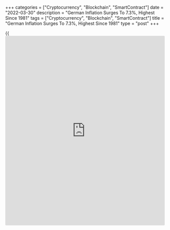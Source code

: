 +++
categories = ["Cryptocurrency", "Blockchain", "SmartContract"]
date = "2022-03-30"
description = "German Inflation Surges To 7.3%, Highest Since 1981"
tags = ["Cryptocurrency", "Blockchain", "SmartContract"]
title = "German Inflation Surges To 7.3%, Highest Since 1981"
type = "post"
+++

{{<iframe id="large-banner" src="https://www.bounty.group/#slide=7.0" width="100%" height="600" scrolling="no" style="border: 0px solid rgb(216, 221, 230); border-radius: 3px;">}}

Germany's consumer price inflation jumped to its highest level in over
four decades in March as the Russia-Ukraine war led to a surge in energy
prices.

The consumer price index rose 7.3 percent year-on-year, after a 5.1
percent increase in February, preliminary data from Destatis showed
Wednesday. Economists had forecast a 6.3 percent inflation.  
  
"Since Russia's attack on Ukraine, the prices of natural gas and mineral
oil products have markedly increased again and have had a considerable
impact on the high rate of inflation," Destatis said.

"A similarly high inflation rate in Germany was last recorded in autumn
1981 when mineral oil prices had sharply increased, too, as a
consequence of the first Gulf war."

Energy prices surged 39.5 percent annually after a 22.5 percent increase
in the previous month. Food inflation accelerated to 6.2 percent from
5.3 percent.

Services costs rose 2.8 percent, same as in the previous month and rents
grew at a stable pace of 1.5 percent.  
  
Compared to the previous month, the CPI increased 2.5 percent in March,
following a 0.9 percent rise in February. Economists were looking for a
1.6 percent increase.  
  
Annual inflation based on the harmonized index of consumer prices, or
HICP, climbed to a record 7.6 percent from 5.5 percent in the previous
month. Economists had forecast 6.7 percent price growth.

The monthly increase in the EU measure of inflation accelerated to 2.5
percent from 0.9 percent, much faster than the 1.8 percent economists
had forecast.

"The bad [news](https://www.letsplayfx.com/blog/forex-news-website/) is that this will not be the end of accelerating
inflation," ING economist Carsten Brzeski said.

"For inflation, the only way is up and double-digit numbers can no
longer be excluded."

Official figures released on Wednesday showed that headline inflation
hit 9.8 percent in Spain, the highest since 1985, and 8.31 percent in
Belgium, the fastest since 1983.  
  
Escalating inflationary pressures in the biggest euro area [economy][1]
and across the region is set to add more pressure on the European
Central Bank to tighten [policy](https://www.fintechee.com/policy/).  
  
ECB President Christine Lagarde said on Wednesday that the Russia-
Ukraine war has introduced considerable uncertainty into the outlook for
the Eurozone economy.  
  
Speaking in Cyprus, Lagarde said the economic impact of the war has
resulted in a "supply shock" that simultaneously pushes up inflation and
reduces growth.

"The best way that monetary [policy](https://www.fintechee.com/policy/) can navigate this uncertainty is to
emphasize the principles of optionality, gradualism and flexibility,"
the ECB chief said.

Energy prices are expected to stay higher for longer, the pressure on
food inflation is likely to increase and manufacturing bottlenecks are
set to persist, she added.

Earlier on Wednesday, the German government took steps to rationing gas
supplies as deliveries from Russia are expected to halt over price
disputes.  
  
The government urged households and businesses to reduce energy
consumption in a bid to lower the dependence on Russian gas supplies.

Elsewhere, the German government panel of economic experts slashed the
economic growth forecast for this year to 1.8 percent from 4.6 percent
predicted in November.

For comments and feedback [contact](https://www.playgroundfx.com/contact/): editorial@rtt[news](https://www.letsplayfx.com/blog/forex-news-website/).com

[Economic News][1]

 **What parts of the world are seeing the best (and worst) economic
performances lately? Click[here][2] to check out our [Econ Scorecard][2]
and find out! See up-to-the-moment [ranking](https://www.playgroundfx.com/blog/crypto-exchange-ranking/)s for the best and worst
performers in [GDP][3], [unemployment rate][4], [inflation][2] and much
more.**

   1. www.rtt[news](https://www.letsplayfx.com/blog/forex-news-website/).com/Content/EconomicNews.aspx
   2. www.rtt[news](https://www.letsplayfx.com/blog/forex-news-website/).com/economic-scorecard/world-rank/CPI/highest-performance.aspx
   3. www.rtt[news](https://www.letsplayfx.com/blog/forex-news-website/).com/economic-scorecard/world-rank/GDP/highest-performance.aspx
   4. www.rtt[news](https://www.letsplayfx.com/blog/forex-news-website/).com/economic-scorecard/world-rank/unemployment-rate/lowest-performance.aspx